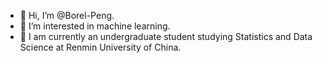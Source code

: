 - 👋 Hi, I’m @Borel-Peng.
- 👀 I’m interested in machine learning.
- 🌱 I am currently an undergraduate student studying Statistics and Data Science at Renmin University of China.


<!---
Borel-Peng/Borel-Peng is a ✨ special ✨ repository because its `README.md` (this file) appears on your GitHub profile.
You can click the Preview link to take a look at your changes.
--->

